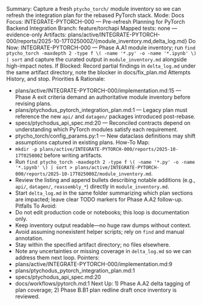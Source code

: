 Summary: Capture a fresh `ptycho_torch/` module inventory so we can refresh the integration plan for the rebased PyTorch stack.
Mode: Docs
Focus: INTEGRATE-PYTORCH-000 — Pre-refresh Planning for PyTorch Backend Integration
Branch: feature/torchapi
Mapped tests: none — evidence-only
Artifacts: plans/active/INTEGRATE-PYTORCH-000/reports/2025-10-17T025000Z/{module_inventory.md,delta_log.md}
Do Now: INTEGRATE-PYTORCH-000 — Phase A.A1 module inventory; run `find ptycho_torch -maxdepth 2 -type f \( -name '*.py' -o -name '*.ipynb' \) | sort` and capture the curated output in `module_inventory.md` alongside high-impact notes.
If Blocked: Record partial findings in `delta_log.md` under the same artifact directory, note the blocker in docs/fix_plan.md Attempts History, and stop.
Priorities & Rationale:
- plans/active/INTEGRATE-PYTORCH-000/implementation.md:15 — Phase A exit criteria demand an authoritative module inventory before revising plans.
- plans/ptychodus_pytorch_integration_plan.md:1 — Legacy plan must reference the new `api/` and `datagen/` packages introduced post-rebase.
- specs/ptychodus_api_spec.md:20 — Reconciled contracts depend on understanding which PyTorch modules satisfy each requirement.
- ptycho_torch/config_params.py:1 — New dataclass definitions may shift assumptions captured in existing plans.
How-To Map:
- `mkdir -p plans/active/INTEGRATE-PYTORCH-000/reports/2025-10-17T025000Z` before writing artifacts.
- Run `find ptycho_torch -maxdepth 2 -type f \( -name '*.py' -o -name '*.ipynb' \) | sort > plans/active/INTEGRATE-PYTORCH-000/reports/2025-10-17T025000Z/module_inventory.md`.
- Review the listing and append bullets describing notable additions (e.g., `api/`, `datagen/`, `reassembly_*`) directly in `module_inventory.md`.
- Start `delta_log.md` in the same folder summarizing which plan sections are impacted; leave clear TODO markers for Phase A.A2 follow-up.
Pitfalls To Avoid:
- Do not edit production code or notebooks; this loop is documentation only.
- Keep inventory output readable—no huge raw dumps without context.
- Avoid assuming nonexistent helper scripts; rely on `find` and manual annotation.
- Stay within the specified artifact directory; no files elsewhere.
- Note any uncertainties or missing coverage in `delta_log.md` so we can address them next loop.
Pointers:
- plans/active/INTEGRATE-PYTORCH-000/implementation.md:9
- plans/ptychodus_pytorch_integration_plan.md:1
- specs/ptychodus_api_spec.md:20
- docs/workflows/pytorch.md:1
Next Up: 1) Phase A.A2 delta tagging of plan coverage; 2) Phase B.B1 plan redline draft once inventory is reviewed.
